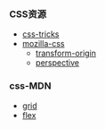 [css-tricks]:https://css-tricks.com

### CSS资源

* [css-tricks]
* [mozilla-css](https://developer.mozilla.org/zh-CN/docs/Web/CSS)
  - [transform-origin](https://developer.mozilla.org/zh-CN/docs/Web/CSS/transform-origin)
  - [perspective](https://developer.mozilla.org/zh-CN/docs/Web/CSS/perspective)

### css-MDN

* [grid](https://developer.mozilla.org/en-US/docs/Web/CSS/CSS_Grid_Layout)
* [flex](https://developer.mozilla.org/en-US/docs/Web/CSS/flex)